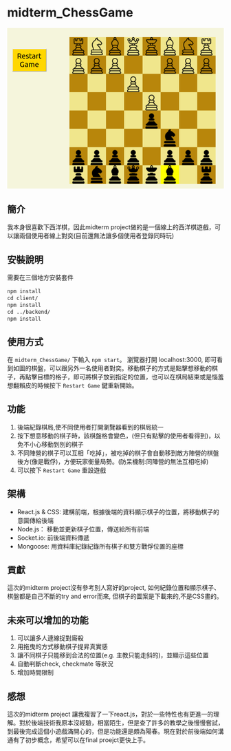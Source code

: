 # midterm_ChessGame

![chess](chess.png)

## 簡介
  我本身很喜歡下西洋棋，因此midterm project做的是一個線上的西洋棋遊戲，可以讓兩個使用者線上對奕(目前還無法讓多個使用者登錄同時玩)

## 安裝說明
需要在三個地方安裝套件
```
npm install
cd client/
npm install
cd ../backend/
npm install
```

## 使用方式
在 ```midterm_ChessGame/```  下輸入 ```npm start```。
瀏覽器打開 localhost:3000, 即可看到如圖的棋盤，可以跟另外一名使用者對奕。移動棋子的方式是點擊想移動的棋子，再點擊目標的格子，即可將棋子放到指定的位置，也可以在棋局結束或是惱羞想翻賴皮的時候按下 ```Restart Game``` 鍵重新開始。

## 功能
1. 後端紀錄棋局,使不同使用者打開瀏覽器看到的棋局統一 
2. 按下想意移動的棋子時，該棋盤格會變色，(但只有點擊的使用者看得到)，以免不小心移動到別的棋子
3. 不同陣營的棋子可以互相「吃掉」，被吃掉的棋子會自動移到敵方陣營的棋盤後方(像是戰俘)，方便玩家衡量局勢。(防呆機制:同陣營的無法互相吃掉)
4. 可以按下 ```Restart Game``` 重設遊戲

## 架構
* React.js & CSS: 建構前端，根據後端的資料顯示棋子的位置，將移動棋子的意圖傳給後端 
* Node.js： 移動並更新棋子位置，傳送給所有前端
* Socket.io: 前後端資料傳遞
* Mongoose: 用資料庫紀錄紀錄所有棋子和雙方戰俘位置的座標

## 貢獻
這次的midterm project沒有參考別人寫好的project, 如何紀錄位置和顯示棋子、棋盤都是自己不斷的try and error而來, 但棋子的圖案是下載來的,不是CSS畫的。

## 未來可以增加的功能
1. 可以讓多人連線捉對廝殺
2. 用拖曳的方式移動棋子提昇真實感
3. 讓不同棋子只能移到合法的位置(e.g. 主教只能走斜的)，並顯示這些位置
4. 自動判斷check, checkmate 等狀況
5. 增加時間限制

## 感想
這次的midterm project 讓我複習了一下react.js，對於一些特性也有更進一的理解。對於後端技術我原本沒經驗，相當陌生，但是查了許多的教學之後慢慢嘗試，到最後完成這個小遊戲滿開心的，但是功能還是頗為陽春。現在對於前後端如何溝通有了初步概念，希望可以在final proejct更快上手。